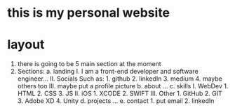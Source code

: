 # this is my personal website


# layout 
1. there is going to be 5 main section at the moment
2. Sections:
    a. landing
        I. I am a front-end developer and software engineer...
        II. Socials Such as:
            1. github
            2. linkedIn
            3. medium
            4. maybe others too
        III. maybe put a profile picture
    b. about
        ...
    c. skills
        I. WebDev
            1. HTML
            2. CSS
            3. JS
        II. iOS
            1. XCODE
            2. SWIFT
        III. Other
            1. GitHub
            2. GIT
            3. Adobe XD
            4. Unity
    d. projects
        ...
    e. contact
        1. put email
        2. linkedIn





        




        